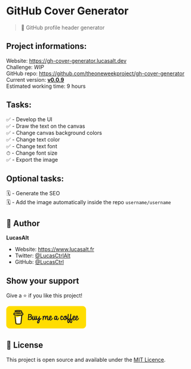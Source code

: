 # GitHub Cover Generator
> 🎨  GitHub profile header generator


## Project informations:
Website: https://gh-cover-generator.lucasalt.dev<br>
Challenge: *WIP*<br>
GitHub repo: https://github.com/theoneweekproject/gh-cover-generator<br>
Current version: **[v0.0.9](https://github.com/theoneweekproject/gh-cover-generator/releases)**<br>
Estimated working time: 9 hours

## Tasks:
✅ - Develop the UI<br>
✅ - Draw the text on the canvas<br>
✅ - Change canvas background colors<br>
✅ - Change text color<br>
✅ - Change text font<br>
⏱ - Change font size<br>
✅ - Export the image<br>

## Optional tasks:
🗓 - Generate the SEO<br>
🗓 - Add the image automatically inside the repo `username/username`<br>

## 👤 Author
**LucasAlt**
* Website: https://www.lucasalt.fr
* Twitter: [@LucasCtrlAlt](https://twitter.com/LucasCtrlAlt)
* GitHub: [@LucasCtrl](https://github.com/LucasCtrl)

## Show your support
Give a ⭐️ if you like this project!

<a href="https://www.buymeacoffee.com/lucasalt" target="_blank" rel="noreferrer noopener"><img alt="Buy me a coffee" src="https://github.com/LucasCtrl/lucasalt.fr/blob/master/.github/bmc-button.png" height="60px" width="213.75px" /></a>

## 📝 License

This project is open source and available under the [MIT Licence](https://github.com/theoneweekproject/gh-cover-generator/blob/main/LICENSE).
